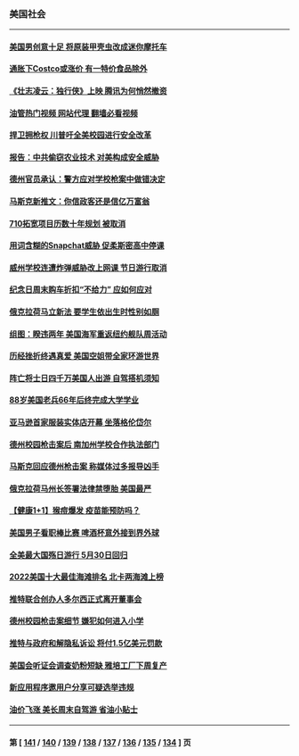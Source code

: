 ### 美国社会
---
#### [美国男创意十足 将原装甲壳虫改成迷你摩托车](../../pages/ncid1078160/n13747332.md?05290445) 
#### [通胀下Costco或涨价 有一特价食品除外](../../pages/ncid1078160/n13747505.md?05290445) 
#### [《壮志凌云：独行侠》上映 腾讯为何悄然撤资](../../pages/ncid1078160/n13747452.md?05290445) 
#### [油管热门视频 网站代理 翻墙必看视频](http://209.222.30.114:81/youtube.html?05290445)
#### [捍卫拥枪权 川普吁全美校园进行安全改革](../../pages/ncid1078160/n13747316.md?05290445) 
#### [报告：中共偷窃农业技术 对美构成安全威胁](../../pages/ncid1078160/n13747006.md?05290445) 
#### [德州官员承认：警方应对学校枪案中做错决定](../../pages/ncid1078160/n13747105.md?05290445) 
#### [马斯克新推文：你信政客还是信亿万富翁](../../pages/ncid1078160/n13746891.md?05290445) 
#### [710拓宽项目历数十年规划 被取消](../../pages/ncid1078160/n13747133.md?05290445) 
#### [用词含糊的Snapchat威胁 促柔斯密高中停课](../../pages/ncid1078160/n13747131.md?05290445) 
#### [威州学校连遭炸弹威胁改上网课 节日游行取消](../../pages/ncid1078160/n13747075.md?05290445) 
#### [纪念日周末购车折扣“不给力” 应如何应对](../../pages/ncid1078160/n13747068.md?05290445) 
#### [俄克拉荷马立新法 要学生依出生时性别如厕](../../pages/ncid1078160/n13746932.md?05290445) 
#### [组图：睽违两年 美国海军重返纽约舰队周活动](../../pages/ncid1078160/n13746811.md?05290445) 
#### [历经挫折终遇真爱 美国空姐带全家环游世界](../../pages/ncid1078160/n13746401.md?05290445) 
#### [阵亡将士日四千万美国人出游 自驾搭机须知](../../pages/ncid1078160/n13746848.md?05290445) 
#### [88岁美国老兵66年后终完成大学学业](../../pages/ncid1078160/n13746364.md?05290445) 
#### [亚马逊首家服装实体店开幕 坐落格伦岱尔](../../pages/ncid1078160/n13746378.md?05290445) 
#### [德州校园枪击案后 南加州学校合作执法部门](../../pages/ncid1078160/n13746258.md?05290445) 
#### [马斯克回应德州枪击案 称媒体过多报导凶手](../../pages/ncid1078160/n13746165.md?05290445) 
#### [俄克拉荷马州长签署法律禁堕胎 美国最严](../../pages/ncid1078160/n13746035.md?05290445) 
#### [【健康1+1】猴痘爆发 疫苗能预防吗？](../../pages/ncid1078160/n13745895.md?05290445) 
#### [美国男子看职棒比赛 啤酒杯意外接到界外球](../../pages/ncid1078160/n13745435.md?05290445) 
#### [全美最大国殇日游行 5月30日回归](../../pages/ncid1078160/n13745527.md?05290445) 
#### [2022美国十大最佳海滩排名 北卡两海滩上榜](../../pages/ncid1078160/n13745329.md?05290445) 
#### [推特联合创办人多尔西正式离开董事会](../../pages/ncid1078160/n13745396.md?05290445) 
#### [德州校园枪击案细节 嫌犯如何进入小学](../../pages/ncid1078160/n13745279.md?05290445) 
#### [推特与政府和解隐私诉讼 将付1.5亿美元罚款](../../pages/ncid1078160/n13745290.md?05290445) 
#### [美国会听证会调查奶粉短缺 雅培工厂下周复产](../../pages/ncid1078160/n13745217.md?05290445) 
#### [新应用程序邀用户分享可疑选举违规](../../pages/ncid1078160/n13745296.md?05290445) 
#### [油价飞涨 美长周末自驾游 省油小贴士](../../pages/ncid1078160/n13745230.md?05290445) 

---
#### 第 [ [141](./141.md?05290445) / [140](./140.md?05290445) / [139](./139.md?05290445) / [138](./138.md?05290445) / [137](./137.md?05290445) / [136](./136.md?05290445) / [135](./135.md?05290445) / [134](./134.md?05290445) ] 页
